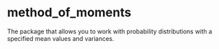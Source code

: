 # method_of_moments
The package that allows you to work with probability distributions with a specified mean values and variances.
